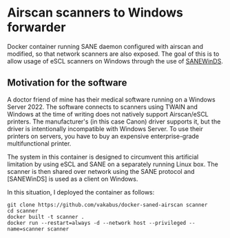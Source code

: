 # Airscan scanners to Windows forwarder

Docker container running SANE daemon configured with airscan and modified, so that network scanners are also exposed. The goal of this is to allow usage of eSCL scanners on Windows through the use of [SANEWinDS](https://sourceforge.net/projects/sanewinds/).

## Motivation for the software

A doctor friend of mine has their medical software running on a Windows Server 2022. The software connects to scanners using TWAIN and Windows at the time of writing does not natively support Airscan/eSCL printers. The manufacturer's (in this case Canon) driver supports it, but the driver is intentionally incompatible with Windows Server. To use their printers on servers, you have to buy an expensive enterprise-grade multifunctional printer.

The system in this container is designed to circumvent this artificial limitation by using eSCL and SANE on a separately running Linux box. The scanner is then shared over network using the SANE protocol and [SANEWinDS] is used as a client on Windows.

In this situation, I deployed the container as follows:

```
git clone https://github.com/vakabus/docker-saned-airscan scanner
cd scanner
docker built -t scanner .
docker run --restart=always -d --network host --privileged --name=scanner scanner
```
